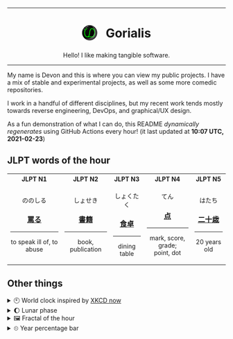 ***

<h1 align="center">
<sub>
    <img src="readme/resources/avatar.png" height="36">
</sub>
&nbsp;
Gorialis
</h1>
<p align="center">
Hello! I like making tangible software.
</p>

***

My name is Devon and this is where you can view my public projects. I have a mix of stable and experimental projects, as well as some more comedic repositories.

I work in a handful of different disciplines, but my recent work tends mostly towards reverse engineering, DevOps, and graphical/UX design.

As a fun demonstration of what I can do, this README *dynamically regenerates* using GitHub Actions every hour! (it last updated at **10:07 UTC, 2021-02-23**)

<h2>JLPT words of the hour</h2>
<table>
    <tr>
        <th>JLPT N1</th>
        <th>JLPT N2</th>
        <th>JLPT N3</th>
        <th>JLPT N4</th>
        <th>JLPT N5</th>
    </tr>
    <tr>
        <td>
            <p align="center">ののしる</p>
            <h3 align="center"><b><a href="https://jisho.org/search/%E7%BD%B5%E3%82%8B">罵る</a></b></h3>
            <hr>
            <p align="center">to speak ill of,<wbr> to abuse</p>
        </td>
        <td>
            <p align="center">しょせき</p>
            <h3 align="center"><b><a href="https://jisho.org/search/%E6%9B%B8%E7%B1%8D">書籍</a></b></h3>
            <hr>
            <p align="center">book,<wbr> publication</p>
        </td>
        <td>
            <p align="center">しょくたく</p>
            <h3 align="center"><b><a href="https://jisho.org/search/%E9%A3%9F%E5%8D%93">食卓</a></b></h3>
            <hr>
            <p align="center">dining table</p>
        </td>
        <td>
            <p align="center">てん</p>
            <h3 align="center"><b><a href="https://jisho.org/search/%E7%82%B9">点</a></b></h3>
            <hr>
            <p align="center">mark,<wbr> score,<wbr> grade;<br> point,<wbr> dot</p>
        </td>
        <td>
            <p align="center">はたち</p>
            <h3 align="center"><b><a href="https://jisho.org/search/%E4%BA%8C%E5%8D%81%E6%AD%B3">二十歳</a></b></h3>
            <hr>
            <p align="center">20 years old</p>
        </td>
    </tr>
</table>

<h2>Other things</h2>
<details>
<summary>🕙  World clock inspired by <a href="https://xkcd.com/now">XKCD now</a></summary>

> <img src="generated/now.png" width="512">

</details>
<details>
<summary>🌔 Lunar phase</summary>

The moon is approximately 41.60% through its phase (Waxing Gibbous).

</details>
<details>
<summary>&#x1f5bc; Fractal of the hour</summary>

> <img src="generated/fractal.png" width="512">

</details>
<details>
<summary>&#x23f2; Year percentage bar</summary>
<pre><code>2021 [██▁▁▁▁▁▁▁▁▁▁▁▁▁▁▁▁▁▁] 14.64%</code></pre>
</details>
